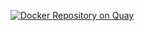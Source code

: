 [![Docker Repository on Quay](https://quay.io/repository/prsurve/mysql_data_write/status "Docker Repository on Quay")](https://quay.io/repository/prsurve/mysql_data_write)
